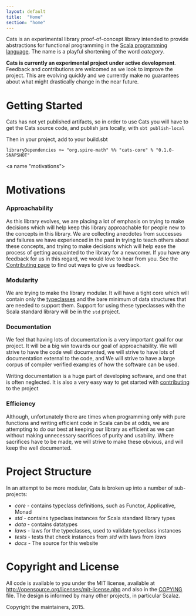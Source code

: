 ```yaml
---
layout: default
title:  "Home"
section: "home"
---
```

Cats is an experimental library proof-of-concept library intended to
provide abstractions for functional programming in the [Scala
programming language](https://scala-lang.org). The name is a playful
shortening of the word *category*.


<div class="msg warn"> <p><strong> Cats is currently an experimental
  project under active development</strong>. Feedback and
  contributions are welcomed as we look to improve the project. This
  are evolving quickly and we currently make no guarantees about what
  might drastically change in the near future.</p> </div>


<a name="getting-started"></a>
# Getting Started

Cats has not yet published artifacts, so in order to use Cats you will have to get the Cats source code, and publish jars locally, with `sbt publish-local`

Then in your project, add to your build.sbt

    libraryDependencies += "org.spire-math" %% "cats-core" % "0.1.0-SNAPSHOT"

<a name "motivations"></a>
# Motivations

### Approachability

As this library evolves, we are placing a lot of emphasis on trying to
make decisions which will help keep this library approachable for
people new to the concepts in this library. We are collecting
anecdotes from successes and failures we have experienced in the past
in trying to teach others about these concepts, and trying to make
decisions which will help ease the process of getting acquainted to
the library for a newcomer. If you have any feedback for us in this
regard, we would love to hear from you. See the [Contributing
page](contributing.html) to find out ways to give us feedback.

### Modularity

We are trying to make the library modular. It will have a tight
core which will contain only the [typeclasses](_tut/typeclasses.html) and
the bare minimum of data structures that are needed to support
them. Support for using these typeclasses with the Scala standard library
will be in the `std` project. 

### Documentation

We feel that having lots of documentation is a very important goal for
our project. It will be a big win towards our goal of
approachability. We will strive to have the code well documented, we
will strive to have lots of documentation external to the code, and We
will strive to have a large corpus of compiler verified examples of
how the software can be used.

Writing documentation is a huge part of developing software, and one
that is often neglected. It is also a very easy way to get started
with [contributing](contributing.html) to the project

### Efficiency

Although, unfortunately there are times when programming only with
pure functions and writing efficient code in Scala can be at odds, we
are attempting to do our best at keeping our library as efficient as
we can without making unnecessary sacrifices of purity and
usability. Where sacrifices have to be made, we will strive to make
these obvious, and will keep the well documented.

<a name="project-structure"></a>
# Project Structure

In an attempt to be more modular, Cats is broken up into a number of sub-projects:

* *core* - contains typeclass definitions, such as Functor, Applicative, Monad
* *std* - contains typeclass instances for Scala standard library types
* *data* - contains datatypes
* *laws* - laws for the typeclasses, used to validate typeclass instances
* *tests* - tests that check instances from *std* with laws from *laws*
* *docs* - The source for this website

<a name="copyright"></a>
# Copyright and License

All code is available to you under the MIT license, available at
http://opensource.org/licenses/mit-license.php and also in the
[COPYING](https://raw.githubusercontent.com/non/cats/master/COPYING) file. The design is informed by many other
projects, in particular Scalaz.

Copyright the maintainers, 2015.
